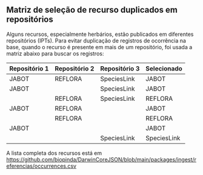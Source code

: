 ## Matriz de seleção de recurso duplicados em repositórios

Alguns recursos, especialmente herbários, estão publicados em diferentes repositórios (IPTs). Para evitar duplicação de registros de ocorrência na base, quando o recurso é presente em mais de um repositório, foi usada a matriz abaixo para buscar os registros:

| Repositório 1 | Repositório 2 | Repositório 3 | Selecionado |
| ------------- | ------------- | ------------- | ----------- |
| JABOT         | REFLORA       | SpeciesLink   | JABOT       |
| JABOT         |               | SpeciesLink   | JABOT       |
|               | REFLORA       | SpeciesLink   | REFLORA     |
| JABOT         | REFLORA       |               | JABOT       |
|               | REFLORA       |               | REFLORA     |
| JABOT         |               |               | JABOT       |
|               |               | SpeciesLink   | SpeciesLink |

A lista completa dos recursos está em https://github.com/biopinda/DarwinCoreJSON/blob/main/packages/ingest/referencias/occurrences.csv
